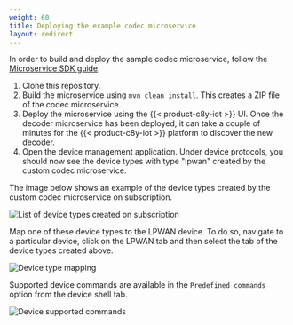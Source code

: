 ```yaml
---
weight: 60
title: Deploying the example codec microservice
layout: redirect
---
```


In order to build and deploy the sample codec microservice, follow the [Microservice SDK guide](../../microservice-sdk/java/).

1. Clone this repository.
2. Build the microservice using `mvn clean install`. This creates a ZIP file of the codec microservice.
3. Deploy the microservice using the {{< product-c8y-iot >}} UI. Once the decoder microservice has been deployed, it can take a couple of minutes for the {{< product-c8y-iot >}} platform to discover the new decoder.
4. Open the device management application. Under device protocols, you should now see the device types with type "lpwan" created by the custom codec microservice.

The image below shows an example of the device types created by the custom codec microservice on subscription.

![List of device types created on subscription](/images/device-protocols/lpwan-custom-codec/lpwan-custom-codec-device-protocols-list.png)

Map one of these device types to the LPWAN device.
To do so, navigate to a particular device, click on the LPWAN tab and then select the tab of the device types created above.

![Device type mapping](/images/device-protocols/lpwan-custom-codec/lpwan-custom-codec-device-type-mapping.png)

Supported device commands are available in the `Predefined commands` option from the device shell tab.

![Device supported commands](/images/device-protocols/lpwan-custom-codec/lpwan-custom-codec-device-commands.png)
